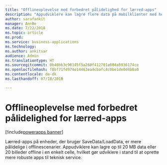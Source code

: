 ```yaml
---
title: "Offlineoplevelse med forbedret pålidelighed for lærred-apps"
description: "Appudviklere kan lagre flere data på mobilklienter med henblik på offlineunderstøttelse"
author: sarafankit
manager: AnnBe
ms.date: 7/22/2018
ms.topic: article
ms.prod: 
ms.service: business-applications
ms.technology: 
ms.author: ankitsar
audience: Admin
ms.translationtype: HT
ms.sourcegitcommit: 0b40bb3c98145f5a260f412701a884a5936174ce
ms.openlocfilehash: f8bf71fd974e14463ea4cbafc4c0be1de0d4b0a0
ms.contentlocale: da-dk
ms.lasthandoff: 07/18/2018

---
```

# <a name="improved-reliability-of-offline-experience-for-canvas-apps"></a>Offlineoplevelse med forbedret pålidelighed for lærred-apps

[!include[powerapps banner](../includes/powerapps.md)]




Lærred-apps på enheder, der bruger SaveData/LoadData, er mere pålidelige i offlinescenarier. Appudviklere kan lagre op til 20 MB data eller 20 billeder offline i en enkelt celle, hvilket gør udviklere i stand til at oprette mere robuste apps til teknisk service.


